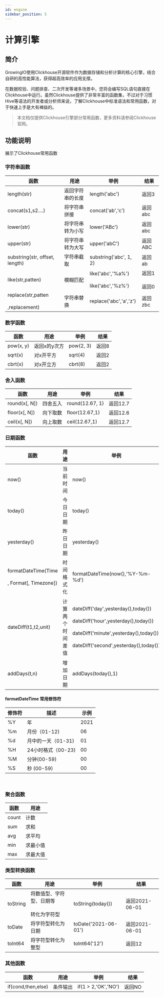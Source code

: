 ```yaml
---
id: engine
sidebar_position: 5
---
```


# 计算引擎

## 简介[](#jian-jie)

GrowingIO使用Clickhouse开源软件作为数据存储和分析计算的核心引擎，结合自研的高性能算法，获得超高效率的应用支撑。

在数据校验、问题排查、二次开发等诸多场景中，您将会编写SQL语句直接在Clickhouse中运行。虽然Clickhouse提供了非常丰富的函数集，不过对于习惯Hive等语法的开发者或分析师来说，了解Clickhouse中标准语法和常用函数，对于快速上手是大有裨益的。

> 本文档仅提供Clickhouse引擎部分常用函数，更多资料请参阅Clickhouse官网。

## 功能说明[](#gong-neng-shuo-ming)

展示了Clickhouse常用函数

### 字符串函数[](#zi-fu-chuan-han-shu)

| 函数  | 用途  | 举例  | 结果  |
| --- | --- | --- | --- |
| length(str) | 返回字符串的长度 | length('abc') | 返回3 |
| concat(s1,s2....) | 将字符串拼接 | concat('ab','c') | 返回abc |
| lower(str) | 将字符串转为小写 | lower('ABc') | 返回abc |
| upper(str) | 将字符串转为大写 | upper('abC') | 返回ABC |
| substring(str, offset, length) | 字符串截取 | substring('abc', 1, 2) | 返回ab |
| like(str,patten) | 模糊匹配 | like('abc','%a%')<br></br>like('abc','%z%') | 返回1<br></br>返回0 |
| replace(str,patten<br></br>,replacement) | 字符串替换 | replace('abc','a','z') | 返回zbc |

### 数学函数[](#shu-xue-han-shu)

| 函数  | 用途  | 举例  | 结果  |
| --- | --- | --- | --- |
| pow(x, y) | 返回x的y次方 | pow(2, 3) | 返回8 |
| sqrt(x) | 对x开平方 | sqrt(4) | 返回2 |
| cbrt(x) | 对x开立方 | cbrt(8) | 返回2 |

### 舍入函数[](#she-ru-han-shu)

| 函数  | 用途  | 举例  | 结果  |
| --- | --- | --- | --- |
| round(x\[, N\]) | 四舍五入 | round(12.67, 1) | 返回12.7 |
| floor(x\[, N\]) | 向下取数 | floor(12.67,1) | 返回12.6 |
| ceil(x\[, N\]) | 向上取数 | ceil(12.67,1) | 返回12.7 |

### 日期函数[](#ri-qi-han-shu)

| 函数  | 用途  | 举例  | 结果  |
| --- | --- | --- | --- |
| now() | 当前时间 | now() | 返回2021-06-01 00:00:00 |
| today() | 今日日期 | today() | 返回2021-06-01 |
| yesterday() | 昨日日期 | yesterday() | 返回2021-05-31 |
| formatDateTime(Time<br></br>, Format\[, Timezone\]) | 时间格式化 | formatDateTime(now(),'%Y-%m-%d') | 返回2021-06-01 |
| dateDiff(t1,t2,unit) | 计算两个时间差值 | dateDiff('day',yesterday(),today())<br></br>dateDiff('hour',yesterday(),today())<br></br>dateDiff('minute',yesterday(),today())<br></br>dateDiff('second',yesterday(),today()) | 返回1<br></br>返回24<br></br>返回1440<br></br>返回86400 |
| addDays(t,n) | 增加日期 | addDays(today(),1) | 返回2021-06-02 |

#### formatDateTime 常用修饰符

| 修饰符 | 描述  | 示例  |
| --- | --- | --- |
| %Y  | 年   | 2021 |
| %m  | 月份（01-12) | 06  |
| %d  | 月中的一天（01-31) | 01  |
| %H  | 24小时格式（00-23) | 00  |
| %M  | 分钟(00-59) | 00  |
| %S  | 秒 (00-59) | 00  |

​​

### 聚合函数[](#ju-he-han-shu)

| 函数  | 用途  |
| --- | --- |
| count | 计数  |
| sum | 求和  |
| avg | 求平均 |
| min | 求最小值 |
| max | 求最大值 |

### 类型转换函数[](#lei-xing-zhuan-huan-han-shu)

| 函数  | 用途  | 举例  | 结果  |
| --- | --- | --- | --- |
| toString | 将数值型、字符型、日期等<br></br>转化为字符型 | toString(today()) | 返回2021-06-01 |
| toDate | 将字符型转化为日期 | toDate('2021-06-01') | 返回2021-06-01 |
| toInt64 | 将字符型转化为整型 | toInt64('12') | 返回12 |

### 其他函数[](#qi-ta-han-shu)

| 函数  | 用途  | 举例  | 结果  |
| --- | --- | --- | --- |
| if(cond,then,else) | 条件输出 | if(1 > 2,'OK','NO') | 返回NO |
